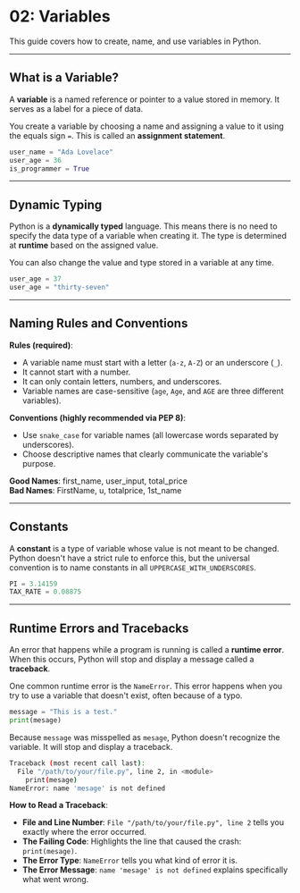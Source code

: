 # 02: Variables

This guide covers how to create, name, and use variables in Python.

---

## What is a Variable?

A **variable** is a named reference or pointer to a value stored in memory. It serves as a label for a piece of data.

You create a variable by choosing a name and assigning a value to it using the equals sign `=`. This is called an **assignment statement**.

```python
user_name = "Ada Lovelace"
user_age = 36
is_programmer = True
```

---

## Dynamic Typing

Python is a **dynamically typed** language. This means there is no need to specify the data type of a variable when creating it. The type is determined at **runtime** based on the assigned value.

You can also change the value and type stored in a variable at any time.

```python
user_age = 37
user_age = "thirty-seven"
```

---

## Naming Rules and Conventions

**Rules (required)**:
- A variable name must start with a letter (`a-z`, `A-Z`) or an underscore (`_`).
- It cannot start with a number.
- It can only contain letters, numbers, and underscores.
- Variable names are case-sensitive (`age`, `Age`, and `AGE` are three different variables).

**Conventions (highly recommended via PEP 8)**:
- Use `snake_case` for variable names (all lowercase words separated by underscores).
- Choose descriptive names that clearly communicate the variable's purpose.

**Good Names**: first_name, user_input, total_price   
**Bad Names**: FirstName, u, totalprice, 1st_name

---

## Constants

A **constant** is a type of variable whose value is not meant to be changed. Python doesn't have a strict rule to enforce this, but the universal convention is to name constants in all `UPPERCASE_WITH_UNDERSCORES`.

```python
PI = 3.14159
TAX_RATE = 0.08875
```

---

## Runtime Errors and Tracebacks

An error that happens while a program is running is called a **runtime error**. When this occurs, Python will stop and display a message called a **traceback**.

One common runtime error is the `NameError`. This error happens when you try to use a variable that doesn't exist, often because of a typo.

```python
message = "This is a test."
print(mesage)
```

Because `message` was misspelled as `mesage`, Python doesn't recognize the variable. It will stop and display a traceback.

```bash
Traceback (most recent call last):
  File "/path/to/your/file.py", line 2, in <module>
    print(mesage)
NameError: name 'mesage' is not defined
```

**How to Read a Traceback**:
- **File and Line Number**: `File "/path/to/your/file.py", line 2` tells you exactly where the error occurred.
- **The Failing Code**: Highlights the line that caused the crash: `print(mesage)`.
- **The Error Type**: `NameError` tells you what kind of error it is.
- **The Error Message**: `name 'mesage' is not defined` explains specifically what went wrong.
